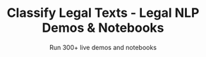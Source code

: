 ---
layout: demopagenew
title: Classify Legal Texts - Legal NLP Demos & Notebooks
seotitle: 'Legal NLP: Classify Legal Texts - John Snow Labs'
subtitle: Run 300+ live demos and notebooks
full_width: true
permalink: /legal_text_classification
key: demo
nav_key: demo
article_header:
  type: demo
license: false
mode: immersivebg
show_edit_on_github: false
show_date: false
data:
  sections:  
    - secheader: yes
      secheader:
        - subtitle: Classify Legal Texts - Live Demos & Notebooks
          activemenu: legal_text_classification
      source: yes
      source: 
        - title: Classify Law Stack Exchange Questions
          id: classify_law_stack_exchange_questions    
          image: 
              src: /assets/images/Classify_Law_Stack_Exchange_Questions.svg
          excerpt: This demo classifies a wide variety of legal issues. The model demonstrates remarkable proficiency in predicting `business`, `constitutional-law`, `contract-law`, `copyright`, `criminal-law`, `employment`, `liability`, `privacy`, `tax-law`, and `trademark`.
          actions:
          - text: Live Demo
            type: normal
            url: https://demo.johnsnowlabs.com/legal/CLASSIFICATION_LAW_EXCHANGE/
          - text: Colab
            type: blue_btn
            url: 
        - title: Classify hundreds types of clauses (Binary - clause detected or not)
          id: legal_clauses_classification    
          image: 
              src: /assets/images/Legal_Clauses_Classification.svg
          excerpt: These models check for specific clauses in legal texts, returning them (for example, "investments", "loans", etc. ) or “other” if the clause was not found.
          actions:
          - text: Live Demo
            type: normal
            url: https://demo.johnsnowlabs.com/legal/CLASSIFY_LEGAL_CLAUSES/
          - text: Colab
            type: blue_btn
            url:  
        - title: Classify 15 types of clauses (Multilabel)  
          id: classify_texts_15_types_legal_clauses     
          image: 
              src: /assets/images/Classify_texts_into_15_types_of_legal_clauses.svg
          excerpt: Using Multilabel Document Classification, where several classes can be assigned to a text, this demo will analyse and provide the best class or classes given an input text. This demo can be used to detect relevant clauses in a legal text.
          actions:
          - text: Live Demo
            type: normal
            url: https://demo.johnsnowlabs.com/legal/LEGMULTICLF_LEDGAR/
          - text: Colab
            type: blue_btn
            url:  
        - title: Classify Judgements Clauses 
          id: classify_judgements_clauses      
          image: 
              src: /assets/images/Classify_Judgements_Clauses.svg
          excerpt: These models analyze and identify if a clause is a decision, talks about a legal basis, a legitimate purpose, etc. and if an argument has been started by the ECHR, Commission/Chamber, the State, Third Parties, etc.
          actions:
          - text: Live Demo
            type: normal
            url: https://demo.johnsnowlabs.com/legal/LEG_JUDGEMENTS_CLF/
          - text: Colab
            type: blue_btn
            url: 
        - title: Classify Document into their Legal Type  
          id: classify_document_legal_type       
          image: 
              src: /assets/images/Classify_Document_into_their_Legal_Type.svg
          excerpt: This demo shows how to classify long texts / documents into a subsample of 8 different types.
          actions:
          - text: Live Demo
            type: normal
            url: https://demo.johnsnowlabs.com/legal/CLASSIFY_LEGAL_DOCUMENTS/
          - text: Colab
            type: blue_btn
            url: https://colab.research.google.com/github/JohnSnowLabs/spark-nlp-workshop/blob/master/tutorials/streamlit_notebooks/legal/CLASSIFY_LEGAL_DOCUMENTS.ipynb
        - title: Classify Swiss Judgements Documents  
          id: classify_swiss_judgements_documents       
          image: 
              src: /assets/images/Classify_Swiss_Judgements_Documents.svg
          excerpt: This demo shows how to classify Swiss Judgements documents in English, German, French, Italian into Civil Law, Insurance Law, Public Law, Social Law, Penal Law or Other.
          actions:
          - text: Live Demo
            type: normal
            url: https://demo.johnsnowlabs.com/legal/LEGCLF_SWISS_JUDGEMENTS/
          - text: Colab
            type: blue_btn
            url: 
---